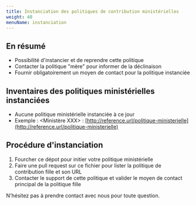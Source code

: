 ```yaml
---
title: Instanciation des politiques de contribution ministérielles
weight: 40
menuName: instanciation
---
```


## En résumé

 * Possibilité d'instancier et de reprendre cette politique
 * Contacter la politique "mère" pour informer de la déclinaison
 * Fournir obligatoirement un moyen de contact pour la politique instanciée

## Inventaires des politiques ministérielles instanciées

 * Aucune politique ministérielle instanciée à ce jour
 * Exemple : <Ministère XXX> : [http://reference.url/politique-ministerielle](http://reference.url/politique-ministerielle)
 
## Procédure d'instanciation
 
 1. Fourcher ce dépot pour initier votre politique ministérielle
 2. Faire une pull request sur ce fichier pour lister la politique de contribution fille et son URL
 3. Contacter le support de cette politique et valider le moyen de contact principal de la politique fille
 
N'hésitez pas à prendre contact avec nous pour toute question.

